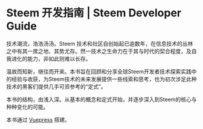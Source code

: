 # Steem 开发指南 | Steem Developer Guide

技术潮流，浩浩汤汤。Steem 技术和社区自创始起已逾数年，在信息技术的丛林之中有其一席之地、其势尤存。然一技术之生命力在于其与时代的契合程度，及自我进化的能力，非如此则难以长存。

温故而知新，继往而开来。本书旨在回顾和分享全球Steem开发者技术探索实践中的经验与收获，为Steem技术的未来发展提供一些线索和思考，也为初次涉足此种技术的黑客们提供几手可资参考的“定式”。

本书的结构，由浅入深。从基本的概念和定式开始，并逐步深入到Steem的核心与种种变化的可能。

本书通过 [Vuepress](https://vuepress.vuejs.org/) 搭建。
